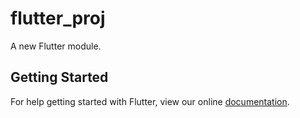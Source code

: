# flutter_proj

A new Flutter module.

## Getting Started

For help getting started with Flutter, view our online
[documentation](https://flutter.dev/).
